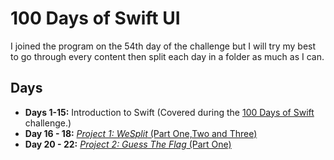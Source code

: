# 100 Days of Swift UI
I joined the program on the 54th day of the challenge but I will try my best to go through every content then split each day in a folder as much as I can.

## Days

- **Days 1-15:** Introduction to Swift (Covered during the [100 Days of Swift](https://github.com/CypherPoet/100-days-of-swift) challenge.)
- **Day 16 - 18:** [_Project 1: WeSplit_ (Part One,Two and Three)](./WeSplit-Project-1/)
- **Day 20 - 22:** [_Project 2: Guess The Flag_ (Part One)](./GuessTheFlag-%20Project-2/)
